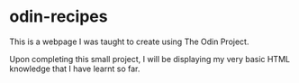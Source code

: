 # odin-recipes
This is a webpage I was taught to create using The Odin Project.

Upon completing this small project, I will be displaying my very basic HTML knowledge that I have learnt so far. 